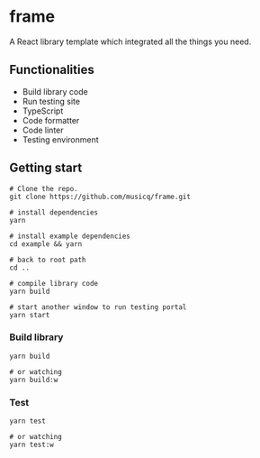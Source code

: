 # frame

A React library template which integrated all the things you need.

## Functionalities

- Build library code
- Run testing site
- TypeScript
- Code formatter
- Code linter
- Testing environment

## Getting start

```shell
# Clone the repo.
git clone https://github.com/musicq/frame.git

# install dependencies
yarn

# install example dependencies
cd example && yarn

# back to root path
cd ..

# compile library code
yarn build

# start another window to run testing portal
yarn start
```

### Build library

```shell
yarn build

# or watching
yarn build:w
```

### Test

```shell
yarn test

# or watching
yarn test:w
```
